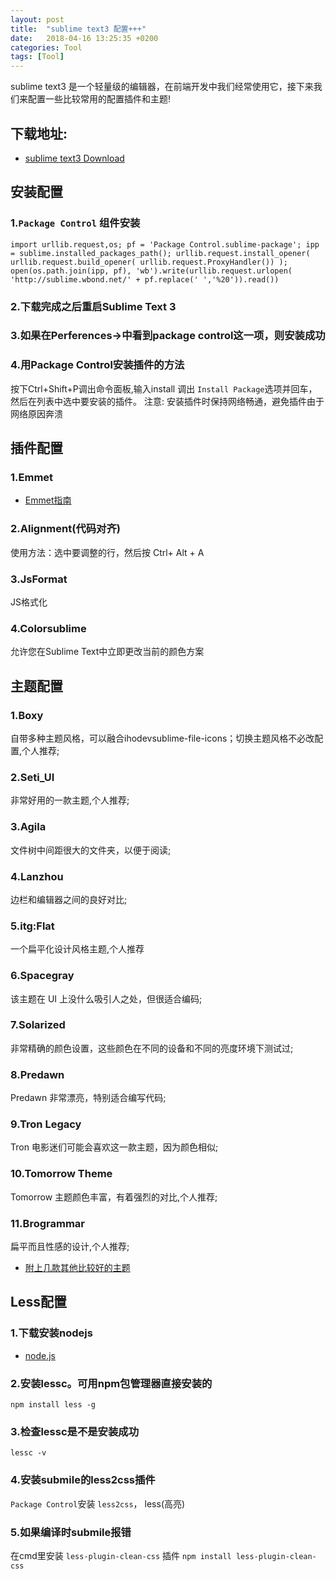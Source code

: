 ```yaml
---
layout: post
title:  "sublime text3 配置+++"
date:   2018-04-16 13:25:35 +0200
categories: Tool
tags: [Tool]
---
```


sublime text3 是一个轻量级的编辑器，在前端开发中我们经常使用它，接下来我们来配置一些比较常用的配置插件和主题!

## 下载地址: 
* [sublime text3 Download](https://www.sublimetext.com/3)

## 安装配置

### 1.`Package Control` 组件安装

```
import urllib.request,os; pf = 'Package Control.sublime-package'; ipp = sublime.installed_packages_path(); urllib.request.install_opener( urllib.request.build_opener( urllib.request.ProxyHandler()) ); open(os.path.join(ipp, pf), 'wb').write(urllib.request.urlopen( 'http://sublime.wbond.net/' + pf.replace(' ','%20')).read())

```

### 2.下载完成之后重启Sublime Text 3

### 3.如果在Perferences->中看到package control这一项，则安装成功

### 4.用Package Control安装插件的方法

按下Ctrl+Shift+P调出命令面板,输入install 调出 `Install Package`选项并回车，然后在列表中选中要安装的插件。
注意: 安装插件时保持网络畅通，避免插件由于网络原因奔溃

## 插件配置

### 1.Emmet

* [Emmet指南](https://scotch.io/tutorials/write-html-crazy-fast-with-emmet-an-interactive-guide)

### 2.Alignment(代码对齐)

使用方法：选中要调整的行，然后按 Ctrl+ Alt + A

### 3.JsFormat

JS格式化

### 4.Colorsublime

允许您在Sublime Text中立即更改当前的颜色方案

## 主题配置

### 1.Boxy

自带多种主题风格，可以融合ihodevsublime-file-icons；切换主题风格不必改配置,个人推荐;

### 2.Seti_UI

非常好用的一款主题,个人推荐;

### 3.Agila

文件树中间距很大的文件夹，以便于阅读;

### 4.Lanzhou

边栏和编辑器之间的良好对比;

### 5.itg:Flat

一个扁平化设计风格主题,个人推荐

### 6.Spacegray

该主题在 UI 上没什么吸引人之处，但很适合编码;

### 7.Solarized

非常精确的颜色设置，这些颜色在不同的设备和不同的亮度环境下测试过;

### 8.Predawn

Predawn 非常漂亮，特别适合编写代码;

### 9.Tron Legacy

Tron 电影迷们可能会喜欢这一款主题，因为颜色相似;

### 10.Tomorrow Theme

Tomorrow 主题颜色丰富，有着强烈的对比,个人推荐;

### 11.Brogrammar

扁平而且性感的设计,个人推荐;

* [附上几款其他比较好的主题](https://scotch.io/bar-talk/best-sublime-text-3-themes-of-2015-and-2016)

## Less配置

### 1.下载安装nodejs

* [node.js](https://nodejs.org/en/)

### 2.安装lessc。可用npm包管理器直接安装的

```npm install less -g```

### 3.检查lessc是不是安装成功

`lessc -v`

### 4.安装submile的less2css插件

`Package Control`安装 `less2css`， less(高亮)

### 5.如果编译时submile报错

在cmd里安装 `less-plugin-clean-css` 插件
```npm install less-plugin-clean-css```

